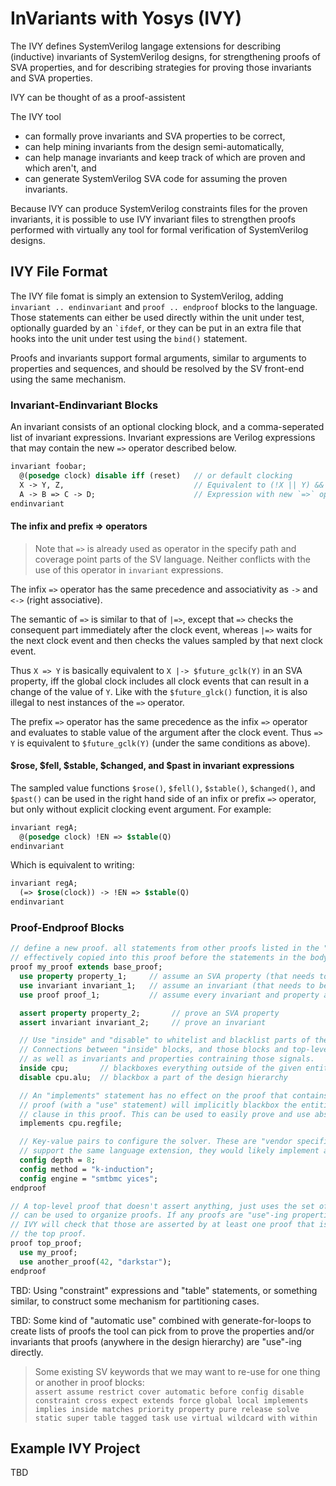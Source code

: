 # InVariants with Yosys (IVY)

The IVY defines SystemVerilog langage extensions for describing (inductive) invariants of
SystemVerilog designs, for strengthening proofs of SVA properties, and for describing strategies
for proving those invariants and SVA properties.

IVY can be thought of as a proof-assistent 

The IVY tool
- can formally prove invariants and SVA properties to be correct,
- can help mining invariants from the design semi-automatically,
- can help manage invariants and keep track of which are proven and which aren't, and
- can generate SystemVerilog SVA code for assuming the proven invariants.

Because IVY can produce SystemVerilog constraints files for the proven invariants, it is possible
to use IVY invariant files to strengthen proofs performed with virtually any tool for formal
verification of SystemVerilog designs.

## IVY File Format

The IVY file fomat is simply an extension to SystemVerilog, adding `invariant .. endinvariant`
and `proof .. endproof` blocks to the language. Those statements can either be used directly
within the unit under test, optionally guarded by an `` `ifdef ``, or they can be put in an
extra file that hooks into the unit under test using the `bind()` statement.

Proofs and invariants support formal arguments, similar to arguments to properties and sequences,
and should be resolved by the SV front-end using the same mechanism.

### Invariant-Endinvariant Blocks

An invariant consists of an optional clocking block, and a comma-seperated list of invariant expressions.
Invariant expressions are Verilog expressions that may contain the new `=>` operator described below.

```SystemVerilog
invariant foobar;
  @(posedge clock) disable iff (reset)   // or default clocking
  X -> Y, Z,                             // Equivalent to (!X || Y) && Z
  A -> B => C -> D;                      // Expression with new `=>` operator
endinvariant
```

#### The infix and prefix => operators

> Note that `=>` is already used as operator in the specify path and coverage point parts of the SV language.
> Neither conflicts with the use of this operator in `invariant` expressions.

The infix `=>` operator has the same precedence and associativity as `->` and `<->` (right associative).

The semantic of `=>` is similar to that of `|=>`, except that `=>` checks the consequent part immediately after the clock event,
whereas `|=>` waits for the next clock event and then checks the values sampled by that next clock event.

Thus `X => Y` is basically equivalent to `X |-> $future_gclk(Y)` in an SVA property,
iff the global clock includes all clock events that can result in a change of the value of `Y`.
Like with the `$future_glck()` function, it is also illegal to nest instances of the `=>` operator.

The prefix `=>` operator has the same precedence as the infix `=>` operator and evaluates to stable value of the argument after the clock event.
Thus `=> Y` is equivalent to `$future_gclk(Y)` (under the same conditions as above).

#### $rose, $fell, $stable, $changed, and $past in invariant expressions

The sampled value functions `$rose()`, `$fell()`, `$stable()`, `$changed()`, and `$past()`
can be used in the right hand side of an infix or prefix `=>` operator, but only without
explicit clocking event argument. For example:

```SystemVerilog
invariant regA;
  @(posedge clock) !EN => $stable(Q)
endinvariant
```

Which is equivalent to writing:

```SystemVerilog
invariant regA;
  (=> $rose(clock)) -> !EN => $stable(Q)
endinvariant
```

### Proof-Endproof Blocks

```SystemVerilog
// define a new proof. all statements from other proofs listed in the "extends" declaration are
// effectively copied into this proof before the statements in the body of this proof declaration.
proof my_proof extends base_proof;
  use property property_1;     // assume an SVA property (that needs to be proven independently)
  use invariant invariant_1;   // assume an invariant (that needs to be proven independently)
  use proof proof_1;           // assume every invariant and property asserted by another proof

  assert property property_2;       // prove an SVA property
  assert invariant invariant_2;     // prove an invariant

  // Use "inside" and "disable" to whitelist and blacklist parts of the design hierarchy.
  // Connections between "inside" blocks, and those blocks and top-level module ports, are preserved,
  // as well as invariants and properties contraining those signals.
  inside cpu;       // blackboxes everything outside of the given entity (may list multiple entities)
  disable cpu.alu;  // blackbox a part of the design hierarchy

  // An "implements" statement has no effect on the proof that contains it, but any proof using this
  // proof (with a "use" statement) will implicitly blackbox the entities specified in the "implements"
  // clause in this proof. This can be used to easily prove and use abstractions.
  implements cpu.regfile;

  // Key-value pairs to configure the solver. These are "vendor specific", and if another vendor would
  // support the same language extension, they would likely implement a different set of config switches.
  config depth = 8;
  config method = "k-induction";
  config engine = "smtbmc yices";
endproof

// A top-level proof that doesn't assert anything, just uses the set of proofs that should be proven,
// can be used to organize proofs. If any proofs are "use"-ing properties or invariants directly, then
// IVY will check that those are asserted by at least one proof that is referenced in the hierarchy below
// the top proof.
proof top_proof;
  use my_proof;
  use another_proof(42, "darkstar");
endproof
```

TBD: Using "constraint" expressions and "table" statements, or something similar, to construct some
mechanism for partitioning cases.

TBD: Some kind of "automatic use" combined with generate-for-loops to create lists of proofs the tool
can pick from to prove the properties and/or invariants that proofs (anywhere in the design hierarchy)
are "use"-ing directly.

> Some existing SV keywords that we may want to re-use for one thing or another in proof blocks:  
`assert assume restrict cover automatic before config disable constraint cross expect extends
force global local implements implies inside matches priority property pure release solve static
super table tagged task use virtual wildcard with within`

## Example IVY Project

TBD
